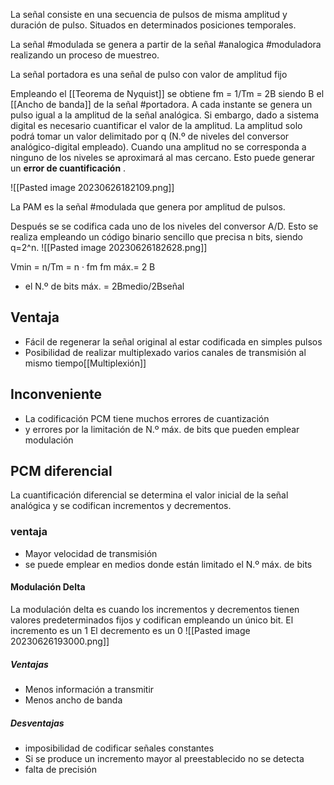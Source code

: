 La señal consiste en una secuencia de pulsos de misma amplitud y duración de pulso. Situados en determinados posiciones temporales.

La señal #modulada se genera a partir de la señal #analogica #moduladora  realizando un proceso de muestreo. 

La señal portadora es una señal de pulso con valor de amplitud fijo

Empleando el [[Teorema de Nyquist]] se obtiene fm = 1/Tm = 2B siendo B el [[Ancho de banda]] de la señal #portadora.
A cada instante se genera un pulso igual a la amplitud  de la señal analógica. Si embargo, dado a sistema digital es necesario cuantificar el valor de la amplitud. La amplitud solo podrá tomar un valor delimitado por q (N.º de niveles del conversor analógico-digital empleado). Cuando una amplitud no se corresponda a ninguno de los niveles se aproximará al mas cercano. Esto puede generar un **error de cuantificación** . 

![[Pasted image 20230626182109.png]]

La PAM es la señal #modulada que genera por amplitud de pulsos.

Después se se codifica cada uno de los niveles del conversor A/D. Esto se realiza empleando un código binario sencillo que precisa n bits, siendo q=2^n. 
![[Pasted image 20230626182628.png]]

Vmin = n/Tm = n · fm
fm máx.= 2 B
- el N.º de bits  máx. = 2Bmedio/2Bseñal

## Ventaja 
- Fácil de regenerar la señal original al estar codificada en simples pulsos 
- Posibilidad de realizar multiplexado varios canales de transmisión al mismo tiempo[[Multiplexión]]

## Inconveniente 
- La codificación PCM tiene muchos errores de cuantización 
- y errores por la limitación de N.º máx. de bits que pueden emplear modulación

## PCM diferencial 
La cuantificación diferencial se determina el valor inicial de la señal analógica y se codifican incrementos y decrementos. 

### ventaja
- Mayor velocidad de transmisión 
- se puede emplear en medios donde están limitado el N.º máx. de bits

#### Modulación Delta
La modulación delta es cuando los incrementos y decrementos tienen valores predeterminados fijos y codifican empleando un único bit. 
El incremento es un 1
El decremento es un 0
![[Pasted image 20230626193000.png]]

##### Ventajas 
- Menos información a transmitir 
- Menos ancho de banda 

##### Desventajas 
- imposibilidad de codificar señales constantes
- Si se produce un incremento mayor al preestablecido no se detecta
- falta de precisión 